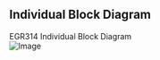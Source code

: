 ## Individual Block Diagram


EGR314 Individual Block Diagram   
![Image](https://github.com/user-attachments/assets/a6123ad8-b459-47c6-8e5f-b8c3a3b2238d)

